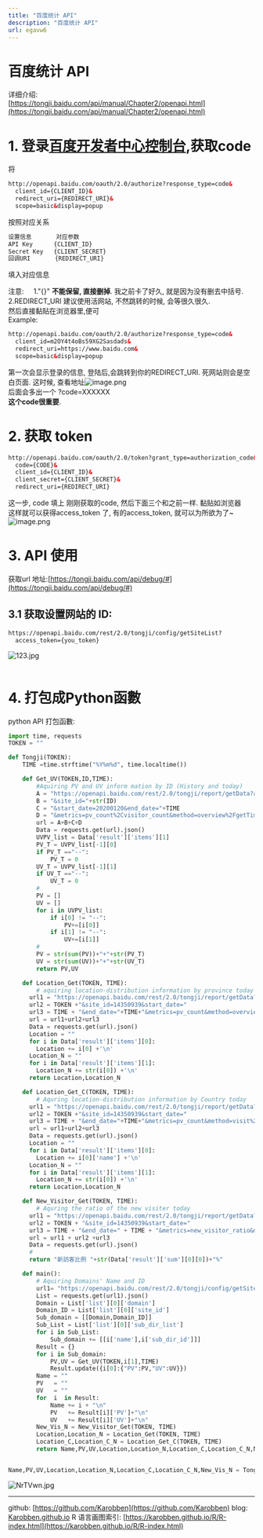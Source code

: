 ```yaml
---
title: "百度统计 API"
description: "百度统计 API"
url: egavw6
---
```


# 百度统计 API

详细介绍:<br />[https://tongji.baidu.com/api/manual/Chapter2/openapi.html](https://tongji.baidu.com/api/manual/Chapter2/openapi.html)

<a name="WjQRg"></a>
# 1. 登录[百度开发者中心控制台](http://developer.baidu.com/console#app/project),获取code
将
```html
http://openapi.baidu.com/oauth/2.0/authorize?response_type=code&
  client_id={CLIENT_ID}&
  redirect_uri={REDIRECT_URI}&
  scope=basic&display=popup
```

按照对应关系

```bash
设置信息       对应参数
API Key      {CLIENT_ID}
Secret Key   {CLIENT_SECRET}
回调URI       {REDIRECT_URI}
```

填入对应信息

注意:     1."{}" **不能保留, 直接删掉**. 我之前卡了好久, 就是因为没有删去中括号.<br />2.REDIRECT_URI 建议使用活网站, 不然跳转的时候, 会等很久很久.<br />然后直接黏贴在浏览器里,便可<br />Example:
```html
http://openapi.baidu.com/oauth/2.0/authorize?response_type=code&
  client_id=m2OY4t4oBs59XG2Sasdads&
  redirect_uri=https://www.baidu.com&
  scope=basic&display=popup
```

第一次会显示登录的信息, 登陆后,会跳转到你的REDIRECT_URI. 死网站则会是空白页面. 这时候, 查看地址![image.png](https://cdn.nlark.com/yuque/0/2020/png/691897/1582598175959-edffed6e-c5a6-4017-a43a-067c2dc14558.png#align=left&display=inline&height=167&name=image.png&originHeight=167&originWidth=527&size=20227&status=done&style=none&width=527)<br />后面会多出一个 ?code=XXXXXX<br />**这个code很重要**.<br />

<a name="Fzaon"></a>
# 2. 获取 token

```html
http://openapi.baidu.com/oauth/2.0/token?grant_type=authorization_code&
  code={CODE}&
  client_id={CLIENT_ID}&
  client_secret={CLIENT_SECRET}&
  redirect_uri={REDIRECT_URI}
```

这一步, code 填上 刚刚获取的code, 然后下面三个和之前一样. 黏贴如浏览器<br />这样就可以获得access_token 了, 有的access_token, 就可以为所欲为了~<br />![image.png](https://cdn.nlark.com/yuque/0/2020/png/691897/1582598956253-eacb2fce-d2f3-4218-b235-368b3077839e.png#align=left&display=inline&height=466&name=image.png&originHeight=466&originWidth=1914&size=80628&status=done&style=none&width=1914)
<a name="JTEqX"></a>
# 3. API 使用
获取url 地址:[https://tongji.baidu.com/api/debug/#](https://tongji.baidu.com/api/debug/#)

<a name="NOjVF"></a>
## 3.1 获取设置网站的 ID:

```html
https://openapi.baidu.com/rest/2.0/tongji/config/getSiteList?
  access_token={you_token}
```
![123.jpg](https://cdn.nlark.com/yuque/0/2020/jpeg/691897/1582599246003-9ee8bf4c-1716-4ef3-a189-89c313b445d7.jpeg#align=left&display=inline&height=141&name=123.jpg&originHeight=141&originWidth=400&size=23063&status=done&style=none&width=400)<br />
<br />

<a name="5L5v1"></a>
# 4. 打包成Python函數
python API 打包函數:

```python
import time, requests
TOKEN = ""

def Tongji(TOKEN):
    TIME =time.strftime("%Y%m%d", time.localtime())

    def Get_UV(TOKEN,ID,TIME):
        #Aquiring PV and UV inform mation by ID (History and today)
        A = "https://openapi.baidu.com/rest/2.0/tongji/report/getData?access_token=" + TOKEN
        B = "&site_id="+str(ID)
        C = "&start_date=20200120&end_date="+TIME
        D = "&metrics=pv_count%2Cvisitor_count&method=overview%2FgetTimeTrendRpt"
        url = A+B+C+D
        Data = requests.get(url).json()
        UVPV_list = Data['result']['items'][1]
        PV_T = UVPV_list[-1][0]
        if PV_T =="--":
            PV_T = 0
        UV_T = UVPV_list[-1][1]
        if UV_T =="--":
            UV_T = 0
        #
        PV = []
        UV = []
        for i in UVPV_list:
            if i[0] != "--":
                PV+=[i[0]]
            if i[1] != "--":
                UV+=[i[1]]
        #
        PV = str(sum(PV))+"+"+str(PV_T)
        UV = str(sum(UV))+"+"+str(UV_T)
        return PV,UV

    def Location_Get(TOKEN, TIME):
        # aquiring location-distribution information by province today
      url1 = "https://openapi.baidu.com/rest/2.0/tongji/report/getData?access_token="
      url2 = TOKEN +"&site_id=14350939&start_date="
      url3 = TIME + "&end_date="+TIME+"&metrics=pv_count&method=overview%2FgetDistrictRpt"
      url = url1+url2+url3
      Data = requests.get(url).json()
      Location = ""
      for i in Data['result']['items'][0]:
        Location += i[0] +'\n'
      Location_N = ""
      for i in Data['result']['items'][1]:
        Location_N += str(i[0]) +'\n'
      return Location,Location_N

    def Location_Get_C(TOKEN, TIME):
        # Aquring location-distribution information by Country today
      url1 = "https://openapi.baidu.com/rest/2.0/tongji/report/getData?access_token="
      url2 = TOKEN +"&site_id=14350939&start_date="
      url3 = TIME + "&end_date="+TIME+"&metrics=pv_count&method=visit%2Fworld%2Fa"
      url = url1+url2+url3
      Data = requests.get(url).json()
      Location = ""
      for i in Data['result']['items'][0]:
        Location += i[0]['name'] +'\n'
      Location_N = ""
      for i in Data['result']['items'][1]:
        Location_N += str(i[0]) +'\n'
      return Location,Location_N

    def New_Visitor_Get(TOKEN, TIME):
        # Aquring the ratio of the new visiter today
      url1 = "https://openapi.baidu.com/rest/2.0/tongji/report/getData?access_token="
      url2 = TOKEN + "&site_id=14350939&start_date="
      url3 = TIME + "&end_date=" + TIME + "&metrics=new_visitor_ratio&method=source%2Fall%2Fa"
      url = url1 + url2 +url3
      Data = requests.get(url).json()
      #
      return "新訪客比例 "+str(Data['result']['sum'][0][0])+"%"

    def main():
        # Aquiring Domains' Name and ID
        url1= "https://openapi.baidu.com/rest/2.0/tongji/config/getSiteList?access_token="+TOKEN
        List = requests.get(url1).json()
        Domain = List['list'][0]['domain']
        Domain_ID = List['list'][0]['site_id']
        Sub_domain = [[Domain,Domain_ID]]
        Sub_List = List['list'][0]['sub_dir_list']
        for i in Sub_List:
            Sub_domain += [[i['name'],i['sub_dir_id']]]
        Result = {}
        for i in Sub_domain:
            PV,UV = Get_UV(TOKEN,i[1],TIME)
            Result.update({i[0]:{"PV":PV,"UV":UV}})
        Name = ""
        PV   = ""
        UV   = ""
        for  i  in Result:
            Name += i + "\n"
            PV   += Result[i]['PV']+"\n"
            UV   += Result[i]['UV']+"\n"
        New_Vis_N = New_Visitor_Get(TOKEN, TIME)
        Location,Location_N = Location_Get(TOKEN, TIME)
        Location_C,Location_C_N = Location_Get_C(TOKEN, TIME)
        return Name,PV,UV,Location,Location_N,Location_C,Location_C_N,New_Vis_N


Name,PV,UV,Location,Location_N,Location_C,Location_C_N,New_Vis_N = Tongji(TOKEN)
```
![NrTVwn.jpg](https://s1.ax1x.com/2020/06/26/NrTVwn.jpg)


---
github: [https://github.com/Karobben](https://github.com/Karobben)
blog: [Karobben.github.io](http://Karobben.github.io)
R 语言画图索引: [https://karobben.github.io/R/R-index.html](https://karobben.github.io/R/R-index.html)
